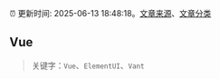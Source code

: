 :alarm_clock: 更新时间: 2025-06-13 18:48:18。[文章来源](/README.md)、[文章分类](/TAGS.md)

## Vue


> 关键字：`Vue`、`ElementUI`、`Vant`



